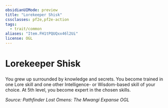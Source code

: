 ```yaml
---
obsidianUIMode: preview
title: "Lorekeeper Shisk"
cssclasses: pf2e,pf2e-action
tags:
  - trait/common
aliases: "Item.FH1tPQUQxx46l2Ui"
license: OGL
---
```

# Lorekeeper Shisk

### 






You grew up surrounded by knowledge and secrets. You become trained in one Lore skill and one other Intelligence- or Wisdom-based skill of your choice. At 5th level, you become expert in the chosen skills.

*Source: Pathfinder Lost Omens: The Mwangi Expanse*
*OGL*
